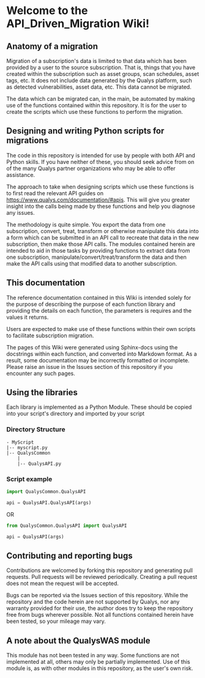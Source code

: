 # Welcome to the API_Driven_Migration Wiki!

## Anatomy of a migration
Migration of a subscription's data is limited to that data which has been provided by a user to the
source subscription.  That is, things that you have created within the subscription such as asset
groups, scan schedules, asset tags, etc.  It does not include data generated by the Qualys platform,
such as detected vulnerabilities, asset data, etc.  This data cannot be migrated.

The data which can be migrated can, in the main, be automated by making use of the functions contained
within this repository.  It is for the user to create the scripts which use these functions to perform
the migration.

## Designing and writing Python scripts for migrations
The code in this repository is intended for use by people with both API and Python skills.  If you have
neither of these, you should seek advice from on of the many Qualys partner organizations who may be
able to offer assistance.

The approach to take when designing scripts which use these functions is to first read the relevant API
guides on https://www.qualys.com/documentation/#apis.  This will give you greater insight into the calls
being made by these functions and help you diagnose any issues.

The methodology is quite simple.  You export the data from one subscription,
convert, treat, transform or otherwise manipulate this data into a form which can be submitted in an
API call to recreate that data in the new subscription, then make those API calls.  The modules contained
herein are intended to aid in those tasks by providing functions to extract data from one subscription,
manipulate/convert/treat/transform the data and then make the API calls using that modified data to
another subscription.

## This documentation
The reference documentation contained in this Wiki is intended solely for the purpose of describing the 
purpose of each function library and providing the details on each function, the parameters is requires
and the values it returns.

Users are expected to make use of these functions within their own scripts to facilitate subscription
migration.

The pages of this Wiki were generated using Sphinx-docs using the docstrings within each function,
and converted into Markdown format.  As a result, some documentation may be incorrectly formatted or 
incomplete. Please raise an issue in the Issues section of this repository if you encounter any such pages.

## Using the libraries
Each library is implemented as a Python Module.  These should be copied into your script's directory and
imported by your script

### Directory Structure
```text
- MyScript
|-- myscript.py
|-- QualysCommon
    |
    |-- QualysAPI.py
```

### Script example
```python
import QualysCommon.QualysAPI

api = QualysAPI.QualysAPI(args)
```
OR
```python
from QualysCommon.QualysAPI import QualysAPI

api = QualysAPI(args)
```

## Contributing and reporting bugs
Contributions are welcomed by forking this repository and generating pull requests.  Pull requests will be
reviewed periodically.  Creating a pull request does not mean the request will be accepted.

Bugs can be reported via the Issues section of this repository.  While the repository and the code herein
are not supported by Qualys, nor any warranty provided for their use, the author does try to keep the
repository free from bugs wherever possible.  Not all functions contained herein have been tested, so
your mileage may vary.

## A note about the QualysWAS module
This module has not been tested in any way.  Some functions are not implemented at all,
others may only be partially implemented.  Use of this module is, as with other modules in
this repository, as the user's own risk.